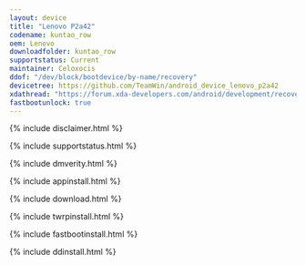 ```yaml
---
layout: device
title: "Lenovo P2a42"
codename: kuntao_row
oem: Lenovo
downloadfolder: kuntao_row
supportstatus: Current
maintainer: Celoxocis
ddof: "/dev/block/bootdevice/by-name/recovery"
devicetree: https://github.com/TeamWin/android_device_lenovo_p2a42
xdathread: "https://forum.xda-developers.com/android/development/recovery-unofficial-twrp-lenovo-p2-3-0-t3533659"
fastbootunlock: true
---
```


{% include disclaimer.html %}

{% include supportstatus.html %}

{% include dmverity.html %}

{% include appinstall.html %}

{% include download.html %}

{% include twrpinstall.html %}

{% include fastbootinstall.html %}

{% include ddinstall.html %}
